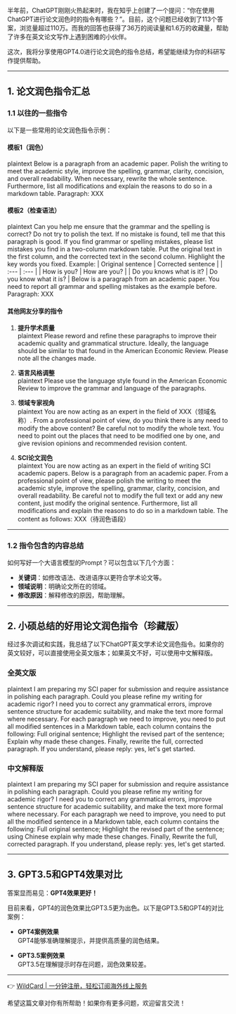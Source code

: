 半年前，ChatGPT刚刚火热起来时，我在知乎上创建了一个提问：“你在使用ChatGPT进行论文润色时的指令有哪些？”。目前，这个问题已经收到了113个答案，浏览量超过110万。而我的回答也获得了36万的阅读量和1.6万的收藏量，帮助了许多在英文论文写作上遇到困难的小伙伴。

这次，我将分享使用GPT4.0进行论文润色的指令总结，希望能继续为你的科研写作提供帮助。

---

## 1. 论文润色指令汇总

### 1.1 以往的一些指令

以下是一些常用的论文润色指令示例：

#### 模板1（润色）
plaintext
Below is a paragraph from an academic paper. Polish the writing to meet the academic style, improve the spelling, grammar, clarity, concision, and overall readability. When necessary, rewrite the whole sentence. Furthermore, list all modifications and explain the reasons to do so in a markdown table. Paragraph: XXX


#### 模板2（检查语法）
plaintext
Can you help me ensure that the grammar and the spelling is correct? Do not try to polish the text. If no mistake is found, tell me that this paragraph is good. If you find grammar or spelling mistakes, please list mistakes you find in a two-column markdown table. Put the original text in the first column, and the corrected text in the second column. Highlight the key words you fixed. Example: 
| Original sentence | Corrected sentence |
| :--- | :--- |
| How is you? | How are you? |
| Do you knows what is it? | Do you know what it is? |
Below is a paragraph from an academic paper. You need to report all grammar and spelling mistakes as the example before. Paragraph: XXX


#### 其他网友分享的指令
1. **提升学术质量**  
   plaintext
   Please reword and refine these paragraphs to improve their academic quality and grammatical structure. Ideally, the language should be similar to that found in the American Economic Review. Please note all the changes made.
   

2. **语言风格调整**  
   plaintext
   Please use the language style found in the American Economic Review to improve the grammar and language of the paragraphs.
   

3. **领域专家视角**  
   plaintext
   You are now acting as an expert in the field of XXX（领域名称）. From a professional point of view, do you think there is any need to modify the above content? Be careful not to modify the whole text. You need to point out the places that need to be modified one by one, and give revision opinions and recommended revision content.
   

4. **SCI论文润色**  
   plaintext
   You are now acting as an expert in the field of writing SCI academic papers. Below is a paragraph from an academic paper. From a professional point of view, please polish the writing to meet the academic style, improve the spelling, grammar, clarity, concision, and overall readability. Be careful not to modify the full text or add any new content, just modify the original sentence. Furthermore, list all modifications and explain the reasons to do so in a markdown table. The content as follows: XXX（待润色语段）
   

---

### 1.2 指令包含的内容总结

如何写好一个大语言模型的Prompt？可以包含以下几个方面：
- **关键词**：如修改语法、改进语序以更符合学术论文等。
- **领域说明**：明确论文所在的领域。
- **修改原因**：解释修改的原因，帮助理解。

---

## 2. 小硕总结的好用论文润色指令（珍藏版）

经过多次调试和实践，我总结了以下ChatGPT英文学术论文润色指令。如果你的英文较好，可以直接使用全英文版本；如果英文不好，可以使用中文解释版。

### 全英文版
plaintext
I am preparing my SCI paper for submission and require assistance in polishing each paragraph. Could you please refine my writing for academic rigor? I need you to correct any grammatical errors, improve sentence structure for academic suitability, and make the text more formal where necessary. For each paragraph we need to improve, you need to put all modified sentences in a Markdown table, each column contains the following: Full original sentence; Highlight the revised part of the sentence; Explain why made these changes. Finally, rewrite the full, corrected paragraph. If you understand, please reply: yes, let's get started.


### 中文解释版
plaintext
I am preparing my SCI paper for submission and require assistance in polishing each paragraph. Could you please refine my writing for academic rigor? I need you to correct any grammatical errors, improve sentence structure for academic suitability, and make the text more formal where necessary. For each paragraph we need to improve, you need to put all the modified sentence in a Markdown table, each column contains the following: Full original sentence; Highlight the revised part of the sentence; using Chinese explain why made these changes. Finally, Rewrite the full, corrected paragraph. If you understand, please reply: yes, let's get started.


---

## 3. GPT3.5和GPT4效果对比

答案显而易见：**GPT4效果更好！**

目前来看，GPT4的润色效果比GPT3.5更为出色。以下是GPT3.5和GPT4的对比案例：

- **GPT4案例效果**  
  GPT4能够准确理解提示，并提供高质量的润色结果。

- **GPT3.5案例效果**  
  GPT3.5在理解提示时存在问题，润色效果较差。

---

👉 [WildCard | 一分钟注册，轻松订阅海外线上服务](https://bit.ly/bewildcard)

希望这篇文章对你有所帮助！如果你有更多问题，欢迎留言交流！